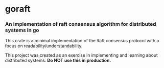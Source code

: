 # goraft
### An implementation of raft consensus algorithm for distributed systems in go

This crate is a minimal implementation of the Raft consensus protocol with a focus on readability/understandability.

This project was created as an exercise in implementing and learning about distributed systems. **Do NOT use this in production.**